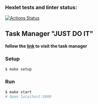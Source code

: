### Hexlet tests and linter status:
[![Actions Status](https://github.com/tychkovas/backend-project-lvl4/workflows/hexlet-check/badge.svg)](https://github.com/tychkovas/backend-project-lvl4/actions)


## Task Manager "JUST DO IT"

#### follow the [link](https://intense-ocean-99137.herokuapp.com/) to visit the task manager
### Setup

```sh
$ make setup
```

### Run

```sh
$ make start
# Open localhost:5000
```